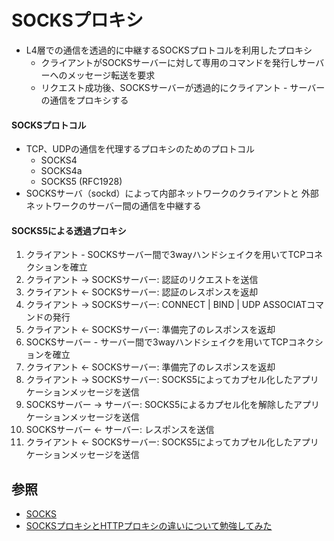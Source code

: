 # SOCKSプロキシ
- L4層での通信を透過的に中継するSOCKSプロトコルを利用したプロキシ
  - クライアントがSOCKSサーバーに対して専用のコマンドを発行しサーバーへのメッセージ転送を要求
  - リクエスト成功後、SOCKSサーバーが透過的にクライアント - サーバーの通信をプロキシする

#### SOCKSプロトコル
- TCP、UDPの通信を代理するプロキシのためのプロトコル
  - SOCKS4
  - SOCKS4a
  - SOCKS5 (RFC1928)
- SOCKSサーバ（sockd）によって内部ネットワークのクライアントと
  外部ネットワークのサーバー間の通信を中継する

#### SOCKS5による透過プロキシ
1. クライアント - SOCKSサーバー間で3wayハンドシェイクを用いてTCPコネクションを確立
2. クライアント -> SOCKSサーバー: 認証のリクエストを送信
3. クライアント <- SOCKSサーバー: 認証のレスポンスを返却
4. クライアント -> SOCKSサーバー: CONNECT | BIND | UDP ASSOCIATコマンドの発行
5. クライアント <- SOCKSサーバー: 準備完了のレスポンスを返却
6. SOCKSサーバー - サーバー間で3wayハンドシェイクを用いてTCPコネクションを確立
7. クライアント <- SOCKSサーバー: 準備完了のレスポンスを返却
8. クライアント -> SOCKSサーバー: SOCKS5によってカプセル化したアプリケーションメッセージを送信
9. SOCKSサーバー -> サーバー: SOCKS5によるカプセル化を解除したアプリケーションメッセージを送信
7. SOCKSサーバー <- サーバー: レスポンスを送信
8. クライアント <- SOCKSサーバー: SOCKS5によってカプセル化したアプリケーションメッセージを送信

## 参照
- [SOCKS](https://e-words.jp/w/SOCKS.html)
- [SOCKSプロキシとHTTPプロキシの違いについて勉強してみた](https://dev.classmethod.jp/articles/socks-proxy-and-http-proxy/)
